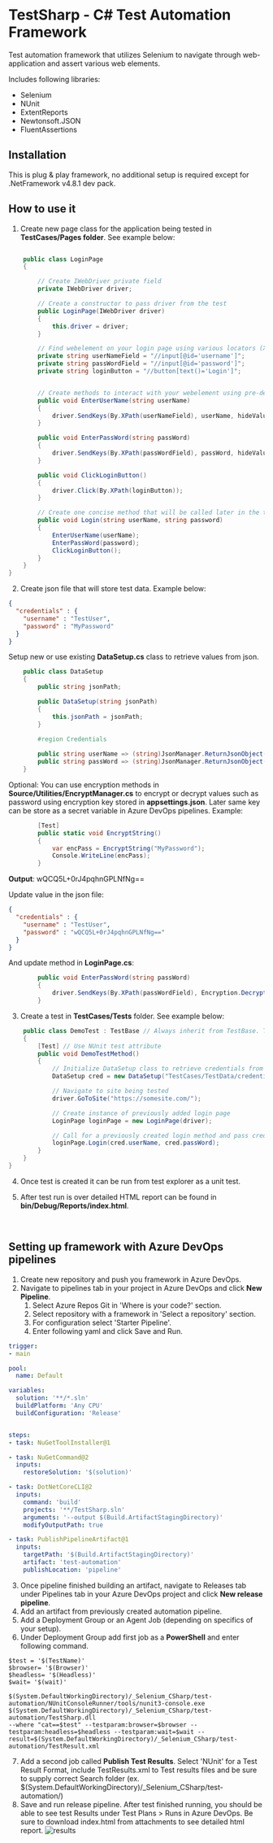 # TestSharp - C# Test Automation Framework

Test automation framework that utilizes Selenium to navigate through web-application and assert various web elements.

Includes following libraries:
- Selenium
- NUnit
- ExtentReports
- Newtonsoft.JSON
- FluentAssertions

## Installation

This is plug & play framework, no additional setup is required except for .NetFramework v4.8.1 dev pack.

## How to use it

1. Create new page class for the application being tested in **TestCases/Pages folder**. See example below:
```csharp

    public class LoginPage
    {

        // Create IWebDriver private field
        private IWebDriver driver;

        // Create a constructor to pass driver from the test
        public LoginPage(IWebDriver driver)
        {
            this.driver = driver;
        }

        // Find webelement on your login page using various locators (XPath, CSS, ID, Class etc.). Find more here https://www.selenium.dev/documentation/webdriver/elements/locators/
        private string userNameField = "//input[@id='username']";
        private string passWordField = "//input[@id='password']";
        private string loginButton = "//button[text()='Login']";


        // Create methods to interact with your webelement using pre-defined driver extensios in Source/WebDriver/DriverExtensions
        public void EnterUserName(string userName)
        {
            driver.SendKeys(By.XPath(userNameField), userName, hideValue:true);
        }

        public void EnterPassWord(string passWord)
        {
            driver.SendKeys(By.XPath(passWordField), passWord, hideValue:true);
        }

        public void ClickLoginButton()
        {
            driver.Click(By.XPath(loginButton));
        }

        // Create one concise method that will be called later in the test.
        public void Login(string userName, string password)
        {
            EnterUserName(userName);
            EnterPassWord(password);
            ClickLoginButton();
        }
    }
}
```

2. Create json file that will store test data. Example below:
```json
{
  "credentials" : {
    "username" : "TestUser",
    "password" : "MyPassword"
  }
}
```
Setup new or use existing **DataSetup.cs** class to retrieve values from json.
```csharp
    public class DataSetup
    {
        public string jsonPath;

        public DataSetup(string jsonPath)
        {
            this.jsonPath = jsonPath;
        }

        #region Credentials
        
        public string userName => (string)JsonManager.ReturnJsonObject(jsonPath)["credentials"]["userName"];
        public string passWord => (string)JsonManager.ReturnJsonObject(jsonPath)["credentials"]["passWord"]; 
    }
```

Optional: You can use encryption methods in **Source/Utilities/EncryptManager.cs** to encrypt or decrypt values such as password using encryption key stored in **appsettings.json**. Later same key can be store as a secret variable in Azure DevOps pipelines. Example:
```csharp
        [Test]
        public static void EncryptString()
        {
            var encPass = EncryptString("MyPassword");
            Console.WriteLine(encPass);
        }
```
**Output**: wQCQ5L+0rJ4pqhnGPLNfNg==

Update value in the json file:
```json
{
  "credentials" : {
    "username" : "TestUser",
    "password" : "wQCQ5L+0rJ4pqhnGPLNfNg=="
  }
}
```

And update method in **LoginPage.cs**:
```csharp
        public void EnterPassWord(string passWord)
        {
            driver.SendKeys(By.XPath(passWordField), Encryption.DecryptString(passWord));
        }
```

3. Create a test in **TestCases/Tests** folder. See example below:
```csharp
    public class DemoTest : TestBase // Always inherit from TestBase. This class is responsible for webdriver initialization and report generation.
    {
        [Test] // Use NUnit test attribute
        public void DemoTestMethod()
        {
            // Initialize DataSetup class to retrieve credentials from JSON
            DataSetup cred = new DataSetup("TestCases/TestData/credentials");

            // Navigate to site being tested
            driver.GoToSite("https://somesite.com/");

            // Create instance of previously added login page
            LoginPage loginPage = new LoginPage(driver);

            // Call for a previously created login method and pass credentials from DataSetup as a parameters
            loginPage.Login(cred.userName, cred.passWord);
        }
    }
}
```

4. Once test is created it can be run from test explorer as a unit test.

5. After test run is over detailed HTML report can be found in **bin/Debug/Reports/index.html**.

<br />

## Setting up framework with Azure DevOps pipelines

1. Create new repository and push you framework in Azure DevOps.
2. Navigate to pipelines tab in your project in Azure DevOps and click **New Pipeline**.
   1. Select Azure Repos Git in 'Where is your code?' section.
   2. Select repository with a framework in 'Select a repository' section.
   3. For configuration select 'Starter Pipeline'.
   4. Enter following yaml and click Save and Run.
```yaml
trigger:
- main

pool:
  name: Default

variables:
  solution: '**/*.sln'
  buildPlatform: 'Any CPU'
  buildConfiguration: 'Release'


steps:
- task: NuGetToolInstaller@1

- task: NuGetCommand@2
  inputs:
    restoreSolution: '$(solution)'

- task: DotNetCoreCLI@2
  inputs:
    command: 'build'
    projects: '**/TestSharp.sln'
    arguments: '--output $(Build.ArtifactStagingDirectory)'
    modifyOutputPath: true

- task: PublishPipelineArtifact@1
  inputs:
    targetPath: '$(Build.ArtifactStagingDirectory)'
    artifact: 'test-automation'
    publishLocation: 'pipeline'
```
3. Once pipeline finished building an artifact, navigate to Releases tab under Pipelines tab in your Azure DevOps project and click **New release pipeline**.
4. Add an artifact from previously created automation pipeline.
5. Add a Deployment Group or an Agent Job (depending on specifics of your setup).
6. Under Deployment Group add first job as a **PowerShell** and enter following command.
```text
$test = '$(TestName)'
$browser= '$(Browser)'
$headless= '$(Headless)'
$wait= '$(wait)'

$(System.DefaultWorkingDirectory)/_Selenium_CSharp/test-automation/NUnitConsoleRunner/tools/nunit3-console.exe $(System.DefaultWorkingDirectory)/_Selenium_CSharp/test-automation/TestSharp.dll 
--where "cat==$test" --testparam:browser=$browser --testparam:headless=$headless --testparam:wait=$wait --result=$(System.DefaultWorkingDirectory)/_Selenium_CSharp/test-automation/TestResult.xml
```
7. Add a second job called **Publish Test Results**. Select 'NUnit' for a Test Result Format, include TestResults.xml to Test results files and be sure to supply correct Search folder (ex. $(System.DefaultWorkingDirectory)/_Selenium_CSharp/test-automation/)
8. Save and run release pipeline. After test finished running, you should be able to see test Results under Test Plans > Runs in Azure DevOps. Be sure to download index.html from attachments to see detailed html report.
![results](./TestSharp/Readme/results_test_run.PNG)
